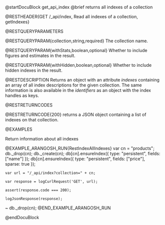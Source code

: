 
@startDocuBlock get_api_index
@brief returns all indexes of a collection

@RESTHEADER{GET /_api/index, Read all indexes of a collection, getIndexes}

@RESTQUERYPARAMETERS

@RESTQUERYPARAM{collection,string,required}
The collection name.

@RESTQUERYPARAM{withStats,boolean,optional}
Whether to include figures and estimates in the result.

@RESTQUERYPARAM{withHidden,boolean,optional}
Whether to include hidden indexes in the result.

@RESTDESCRIPTION
Returns an object with an attribute *indexes* containing an array of all
index descriptions for the given collection. The same information is also
available in the *identifiers* as an object with the index handles as
keys.

@RESTRETURNCODES

@RESTRETURNCODE{200}
returns a JSON object containing a list of indexes on that collection.

@EXAMPLES

Return information about all indexes

@EXAMPLE_ARANGOSH_RUN{RestIndexAllIndexes}
    var cn = "products";
    db._drop(cn);
    db._create(cn);
    db[cn].ensureIndex({ type: "persistent", fields: ["name"] });
    db[cn].ensureIndex({ type: "persistent", fields: ["price"], sparse: true });

    var url = "/_api/index?collection=" + cn;

    var response = logCurlRequest('GET', url);

    assert(response.code === 200);

    logJsonResponse(response);
  ~ db._drop(cn);
@END_EXAMPLE_ARANGOSH_RUN

@endDocuBlock
